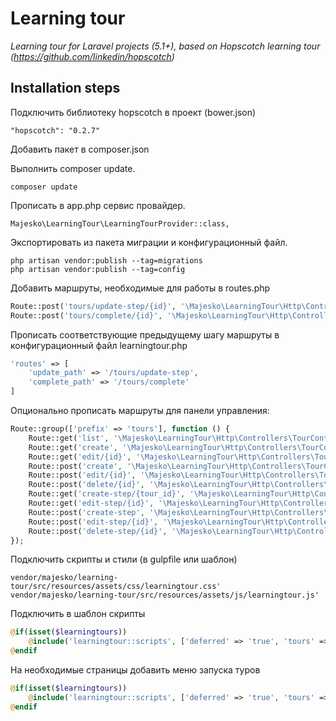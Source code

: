 # Learning tour
*Learning tour for  Laravel projects (5.1+), based on Hopscotch learning tour (https://github.com/linkedin/hopscotch)*

## Installation steps
Подключить библиотеку hopscotch в проект (bower.json)
```
"hopscotch": "0.2.7"
```
Добавить пакет в composer.json

Выполнить composer update.

`composer update`

Прописать в app.php сервис провайдер.

`Majesko\LearningTour\LearningTourProvider::class,`
 
Экспортировать из пакета миграции и конфигурационный файл.
```
php artisan vendor:publish --tag=migrations
php artisan vendor:publish --tag=config
```
Добавить маршруты, необходимые для работы в routes.php 
```php
Route::post('tours/update-step/{id}', '\Majesko\LearningTour\Http\Controllers\TourController@postUpdateStep');
Route::post('tours/complete/{id}', '\Majesko\LearningTour\Http\Controllers\TourController@postComplete');
```
Прописать соответствующие предыдущему шагу маршруты в конфигурационный файл learningtour.php
```php
'routes' => [
    'update_path' => '/tours/update-step',
    'complete_path' => '/tours/complete'
]
```
Опционально прописать маршруты для панели управления:
```php
Route::group(['prefix' => 'tours'], function () {
    Route::get('list', '\Majesko\LearningTour\Http\Controllers\TourController@getList')->name('learningtour::tours.list');
    Route::get('create', '\Majesko\LearningTour\Http\Controllers\TourController@getCreate')->name('learningtour::tours.create');
    Route::get('edit/{id}', '\Majesko\LearningTour\Http\Controllers\TourController@getEdit')->name('learningtour::tours.edit');
    Route::post('create', '\Majesko\LearningTour\Http\Controllers\TourController@postCreate')->name('learningtour::tours.store');
    Route::post('edit/{id}', '\Majesko\LearningTour\Http\Controllers\TourController@postEdit')->name('learningtour::tours.update');
    Route::post('delete/{id}', '\Majesko\LearningTour\Http\Controllers\TourController@postDelete')->name('learningtour::tours.delete');
    Route::get('create-step/{tour_id}', '\Majesko\LearningTour\Http\Controllers\TourController@getCreateStep')->name('learningtour::tours.create-step');
    Route::get('edit-step/{id}', '\Majesko\LearningTour\Http\Controllers\TourController@getEditStep')->name('learningtour::tours.edit-step');
    Route::post('create-step', '\Majesko\LearningTour\Http\Controllers\TourController@postCreateStep')->name('learningtour::tours.store-step');
    Route::post('edit-step/{id}', '\Majesko\LearningTour\Http\Controllers\TourController@postEditStep')->name('learningtour::tours.update-step');
    Route::post('delete-step/{id}', '\Majesko\LearningTour\Http\Controllers\TourController@postDeleteStep')->name('learningtour::tours.delete-step');
});
```
Подключить скрипты и стили (в gulpfile или шаблон)

```
vendor/majesko/learning-tour/src/resources/assets/css/learningtour.css'
vendor/majesko/learning-tour/src/resources/assets/js/learningtour.js'
```

Подключить в шаблон скрипты
```php
@if(isset($learningtours))
    @include('learningtour::scripts', ['deferred' => 'true', 'tours' => $learningtours])
@endif
```
На необходимые страницы добавить меню запуска туров
```php
@if(isset($learningtours))
    @include('learningtour::scripts', ['deferred' => 'true', 'tours' => $learningtours])
@endif
```
